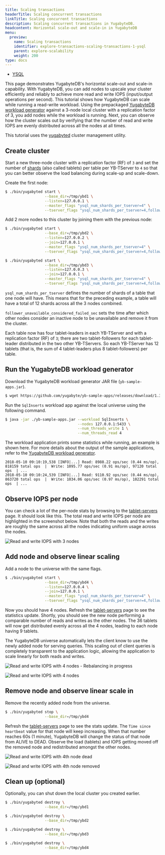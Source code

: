 ```yaml
---
title: Scaling transactions
headerTitle: Scaling concurrent transactions
linkTitle: Scaling concurrent transactions
description: Scaling concurrent transactions in YugabyteDB.
headcontent: Horizontal scale-out and scale-in in YugabyteDB
menu:
  preview:
    name: Scaling transactions
    identifier: explore-transactions-scaling-transactions-1-ysql
    parent: explore-scalability
    weight: 200
type: docs
---
```


<ul class="nav nav-tabs-alt nav-tabs-yb">

  <li >
    <a href="../scaling-transactions/" class="nav-link active">
      <i class="icon-postgres" aria-hidden="true"></i>
      YSQL
    </a>
  </li>
<!--
  <li >
    <a href="../scaling-transactions-ycql/" class="nav-link">
      <i class="icon-cassandra" aria-hidden="true"></i>
      YCQL
    </a>
  </li>
-->
</ul>

This page demonstrates YugabyteDB's horizontal scale-out and scale-in capability. With YugabyteDB, you can add nodes to upscale your cluster efficiently and reliably to achieve more read and write IOPS (input/output operations per second). This tutorial shows how YugabyteDB can scale while running a read-write workload. Using the prepackaged [YugabyteDB workload generator](https://github.com/yugabyte/yb-sample-apps) against a 3-node local cluster with a replication factor of 3, you add nodes while the workload is running. Next, you can observe how the cluster scales out by verifying that the number of read and write IOPS are evenly distributed across all the nodes at all times.

This tutorial uses the [yugabyted](../../../reference/configuration/yugabyted/) cluster management utility.

## Create cluster

Start a new three-node cluster with a replication factor (RF) of `3` and set the number of [shards](../../../architecture/docdb-sharding/sharding/) (also called tablets) per table per YB-TServer to `4` so that you can better observe the load balancing during scale-up and scale-down.

Create the first node:

```sh
$ ./bin/yugabyted start \
                  --base_dir=/tmp/ybd1 \
                  --listen=127.0.0.1 \
                  --master_flags "ysql_num_shards_per_tserver=4" \
                  --tserver_flags "ysql_num_shards_per_tserver=4,follower_unavailable_considered_failed_sec=30"
```

Add 2 more nodes to this cluster by joining them with the previous node:

```sh
$ ./bin/yugabyted start \
                  --base_dir=/tmp/ybd2 \
                  --listen=127.0.0.2 \
                  --join=127.0.0.1 \
                  --master_flags "ysql_num_shards_per_tserver=4" \
                  --tserver_flags "ysql_num_shards_per_tserver=4,follower_unavailable_considered_failed_sec=30"
```

```sh
$ ./bin/yugabyted start \
                  --base_dir=/tmp/ybd3 \
                  --listen=127.0.0.3 \
                  --join=127.0.0.1 \
                  --master_flags "ysql_num_shards_per_tserver=4" \
                  --tserver_flags "ysql_num_shards_per_tserver=4,follower_unavailable_considered_failed_sec=30"
```

`ysql_num_shards_per_tserver` defines the number of shards of a table that one node will have. This means that for the preceding example, a table will have a total of 12 shards across all the 3 nodes combined.

`follower_unavailable_considered_failed_sec` sets the time after which other nodes consider an inactive node to be unavailable and remove it from the cluster.

Each table now has four tablet-leaders in each YB-TServer and with a replication factor (RF) of `3`; there are two tablet-followers for each tablet-leader distributed in the two other YB-TServers. So each YB-TServer has 12 tablets (that is, the sum of 4 tablet-leaders plus 8 tablet-followers) per table.

## Run the YugabyteDB workload generator

Download the YugabyteDB workload generator JAR file (`yb-sample-apps.jar`).

```sh
$ wget https://github.com/yugabyte/yb-sample-apps/releases/download/1.3.9/yb-sample-apps.jar?raw=true -O yb-sample-apps.jar
```

Run the `SqlInserts` workload app against the local universe using the following command.

```sh
$ java -jar ./yb-sample-apps.jar --workload SqlInserts \
                                 --nodes 127.0.0.1:5433 \
                                 --num_threads_write 1 \
                                 --num_threads_read 4
```

The workload application prints some statistics while running, an example is shown here. For more details about the output of the sample applications, refer to the [YugabyteDB workload generator](https://github.com/yugabyte/yb-sample-apps).

```output
2018-05-10 09:10:19,538 [INFO|...] Read: 8988.22 ops/sec (0.44 ms/op), 818159 total ops  |  Write: 1095.77 ops/sec (0.91 ms/op), 97120 total ops  | ...
2018-05-10 09:10:24,539 [INFO|...] Read: 9110.92 ops/sec (0.44 ms/op), 863720 total ops  |  Write: 1034.06 ops/sec (0.97 ms/op), 102291 total ops  | ...
```

## Observe IOPS per node

You can check a lot of the per-node stats by browsing to the [tablet-servers](http://127.0.0.1:7000/tablet-servers) page. It should look like this. The total read and write IOPS per node are highlighted in the screenshot below. Note that both the reads and the writes are roughly the same across all the nodes indicating uniform usage across the nodes.

![Read and write IOPS with 3 nodes](/images/ce/transactions_observe.png)

## Add node and observe linear scaling

Add a node to the universe with the same flags.

```sh
$ ./bin/yugabyted start \
                  --base_dir=/tmp/ybd4 \
                  --listen=127.0.0.4 \
                  --join=127.0.0.1 \
                  --master_flags "ysql_num_shards_per_tserver=4" \
                  --tserver_flags "ysql_num_shards_per_tserver=4,follower_unavailable_considered_failed_sec=30"
```

Now you should have 4 nodes. Refresh the [tablet-servers](http://127.0.0.1:7000/tablet-servers) page to see the statistics update. Shortly, you should see the new node performing a comparable number of reads and writes as the other nodes. The 36 tablets will now get distributed evenly across all the 4 nodes, leading to each node having 9 tablets.

The YugabyteDB universe automatically lets the client know to use the newly added node for serving queries. This scaling out of client queries is completely transparent to the application logic, allowing the application to scale linearly for both reads and writes.

![Read and write IOPS with 4 nodes - Rebalancing in progress](/images/ce/transactions_newnode_adding_observe.png)

![Read and write IOPS with 4 nodes](/images/ce/transactions_newnode_added_observe.png)

## Remove node and observe linear scale in

Remove the recently added node from the universe.

```sh
$ ./bin/yugabyted stop \
                  --base_dir=/tmp/ybd4
```

Refresh the [tablet-servers](http://127.0.0.1:7000/tablet-servers) page to see the stats update. The `Time since heartbeat` value for that node will keep increasing. When that number reaches 60s (1 minute), YugabyteDB will change the status of that node from ALIVE to DEAD. Observe the load (tablets) and IOPS getting moved off the removed node and redistributed amongst the other nodes.

![Read and write IOPS with 4th node dead](/images/ce/transactions_deleting_observe.png)

![Read and write IOPS with 4th node removed](/images/ce/transactions_deleted_observe.png)

## Clean up (optional)

Optionally, you can shut down the local cluster you created earlier.

```sh
$ ./bin/yugabyted destroy \
                  --base_dir=/tmp/ybd1
```

```sh
$ ./bin/yugabyted destroy \
                  --base_dir=/tmp/ybd2
```

```sh
$ ./bin/yugabyted destroy \
                  --base_dir=/tmp/ybd3
```

```sh
$ ./bin/yugabyted destroy \
                  --base_dir=/tmp/ybd4
```
